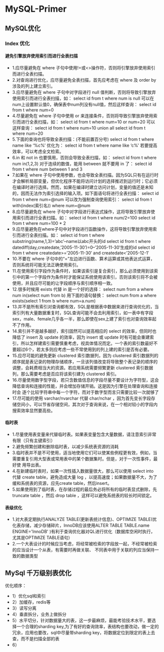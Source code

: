 # MySQL-Primer

## MySQL优化
### Index 优化
#### 避免引擎放弃使用索引而进行全表扫描
- 1.应尽量避免在 where 子句中使用!=或<>操作符，否则将引擎放弃使用索引而进行全表扫描。
- 2.对查询进行优化，应尽量避免全表扫描，首先应考虑在 where 及 order by 涉及的列上建立索引。
- 3.应尽量避免在 where 子句中对字段进行 null 值判断，否则将导致引擎放弃使用索引而进行全表扫描，如：
  select id from t where num is null 
  可以在num上设置默认值0，确保表中num列没有null值，然后这样查询：
  select id from t where num=0
- 4.尽量避免在 where 子句中使用 or 来连接条件，否则将导致引擎放弃使用索引而进行全表扫描，如：
select id from t where num=10 or num=20
可以这样查询：
select id from t where num=10
union all
select id from t where num=20
- 5.下面的查询也将导致全表扫描：(不能前置百分号)
select id from t where name like ‘%c%’
优化为：
select id from t where name like ‘c%’
若要提高效率，可以考虑全文检索。
- 6.in 和 not in 也要慎用，否则会导致全表扫描，如：
select id from t where num in(1,2,3)
对于连续的数值，能用 between 就不要用 in 了：
select id from t where num between 1 and 3
- 7.如果在 where 子句中使用参数，也会导致全表扫描。因为SQL只有在运行时才会解析局部变量，但优化程序不能将访问计划的选择推迟到运行时；它必须在编译时进行选择。然而，如果在编译时建立访问计划，变量的值还是未知的，因而无法作为索引选择的输入项。如下面语句将进行全表扫描：
select id from t where num=@num
可以改为强制查询使用索引：
select id from t with(index(索引名)) where num=@num
- 8.应尽量避免在 where 子句中对字段进行表达式操作，这将导致引擎放弃使用索引而进行全表扫描。如：
select id from t where num/2=100
select id from t where num=100 * 2
- 9.应尽量避免在where子句中对字段进行函数操作，这将导致引擎放弃使用索引而进行全表扫描。如：
select id from t where substring(name,1,3)=’abc’–name以abc开头的id
select id from t where datediff(day,createdate,’2005-11-30′)=0–’2005-11-30′生成的id
select id from t where createdate>=’2005-11-30′ and createdate<’2005-12-1′
- 10.不要在 where 子句中的“=”左边进行函数、算术运算或其他表达式运算，否则系统将可能无法正确使用索引。
- 11.在使用索引字段作为条件时，如果该索引是复合索引，那么必须使用到该索引中的第一个字段作为条件时才能保证系统使用该索引，否则该索引将不会被使用，并且应尽可能的让字段顺序与索引顺序相一致。
- 12.很多时候用 exists 代替 in 是一个好的选择：
select num from a where num in(select num from b)
用下面的语句替换：
select num from a where exists(select 1 from b where num=a.num)
- 13.并不是所有索引对查询都有效，SQL是根据表中数据来进行查询优化的，当索引列有大量数据重复时，SQL查询可能不会去利用索引，如一表中有字段 sex，male、female几乎各一半，那么即使在sex上建了索引也对查询效率起不了作用。
- 14.索引并不是越多越好，索引固然可以提高相应的 select 的效率，但同时也降低了 insert 及 update 的效率，因为 insert 或 update 时有可能会重建索引，所以怎样建索引需要慎重考虑，视具体情况而定。一个表的索引数最好不要超过6个，若太多则应考虑一些不常使用到的列上建的索引是否有必要。
- 15.应尽可能的避免更新 clustered 索引数据列，因为 clustered 索引数据列的顺序就是表记录的物理存储顺序，一旦该列值改变将导致整个表记录的顺序的调整，会耗费相当大的资源。若应用系统需要频繁更新 clustered 索引数据列，那么需要考虑是否应将该索引建为 clustered 索引。
- 16.尽量使用数字型字段，若只含数值信息的字段尽量不要设计为字符型，这会降低查询和连接的性能，并会增加存储开销。这是因为引擎在处理查询和连接时会 逐个比较字符串中每一个字符，而对于数字型而言只需要比较一次就够了
- 17.尽可能的使用 varchar/nvarchar 代替 char/nchar ，因为首先变长字段存储空间小，可以节省存储空间，其次对于查询来说，在一个相对较小的字段内搜索效率显然要高些。

#### 临时表
- 1.尽量使用表变量来代替临时表。如果表变量包含大量数据，请注意索引非常有限（只有主键索引）
- 2.避免频繁创建和删除临时表，以减少系统表资源的消耗
- 3.临时表并不是不可使用，适当地使用它们可以使某些例程更有效，例如，当需要重复引用大型表或常用表中的某个数据集时。但是，对于一次性事件，最好使 用导出表。
- 4.在新建临时表时，如果一次性插入数据量很大，那么可以使用 select into 代替 create table，避免造成大量 log ，以提高速度；如果数据量不大，为了缓和系统表的资源，应先create table，然后insert。
- 5.如果使用到了临时表，在存储过程的最后务必将所有的临时表显式删除，先 truncate table ，然后 drop table ，这样可以避免系统表的较长时间锁定。

#### 表级优化
- 1.对大表定期执行ANALYZE TABLE(更新表统计信息)、OPTIMIZE TABLE(优化表存储，减少存储碎片，InnoDB应该使用ALTER TABLE TABLE.name ENGINE='InnoDB' )有利于查询优化器对QL进行优化（数据库空闲时执行，尤其是OPTIMIZE TABLE语句）
- 2.一个大表设计的时候应当考虑，将经常被检索的字段放一起，不经常被检索的应当设计一个从表，有需要时再做关联、 不同表中用于关联的列应当保持一致的数据类型

## MySql 千万级别表优化
优化顺序：
- 1）优化sql和索引
- 2）加缓存，redis等
- 3）读写分离
- 4）垂直拆分，业务上做拆分
- 5）水平切分，针对数据量大的表，这一步最麻烦，最能考验技术水平，要选择一个合理的sharding key,为了有好的查询效率，表结构也要改动，做一定的冗余，应用也要改，sql中尽量带sharding key，将数据定位到限定的表上去查，而不是扫描全部的表
- 6）

